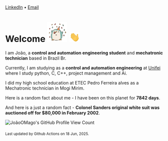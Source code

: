 [LinkedIn](https://www.linkedin.com/in/joão-pedro-gozzoli-b95641301/) &bull;
[Email](joaopedrogozzoli@gmail.com)

# Welcome <img src="happy.gif" height="64px" /> <img src="wave.gif" height="32px" />

I am João, a  **control and automation engineering student** and **mechatronic technician** based in Brazil Br.

Currently, I am studying as a **control and automation engineering** at [Unifei](https://unifei.edu.br) where I study python, C, C++, project management and Ai.

I did my high school education at ETEC Pedro Ferreira alves as a Mechatronic technician in Mogi Mirim.

Here is a random fact about me - I have been on this planet for **7842 days**.

And here is a just a random fact -  **Colonel Sanders original white suit was auctioned off for $80,000 in February 2002**.

![JoãoOMago's GitHub Profile View Count](https://komarev.com/ghpvc/?username=JoaoOMago)

<sub>Last updated by Github Actions on 18 Jun, 2025.</sub>
